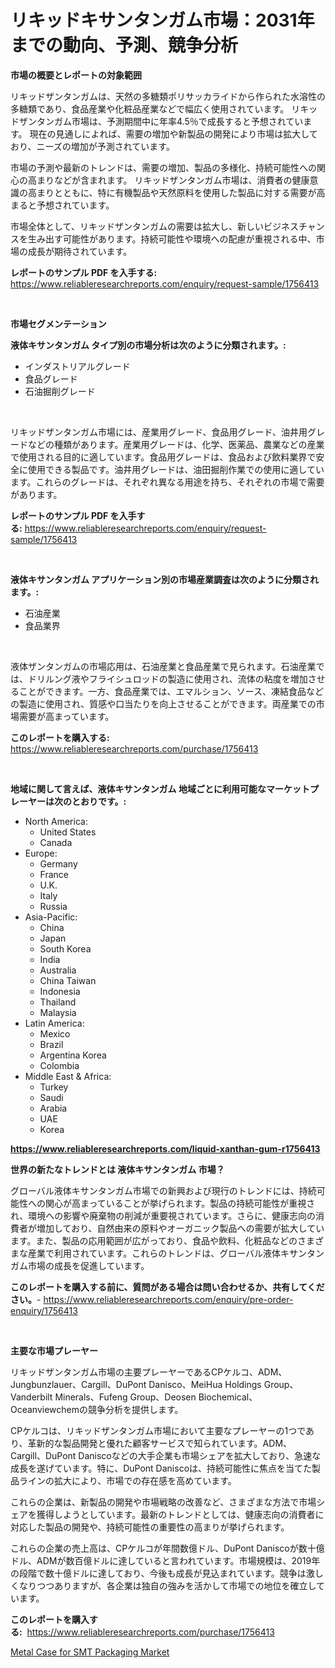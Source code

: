 <p><h1>リキッドキサンタンガム市場：2031年までの動向、予測、競争分析</h1></p><p><strong>市場の概要とレポートの対象範囲</strong></p>
<p><p>リキッドザンタンガムは、天然の多糖類ポリサッカライドから作られた水溶性の多糖類であり、食品産業や化粧品産業などで幅広く使用されています。 リキッドザンタンガム市場は、予測期間中に年率4.5％で成長すると予想されています。 現在の見通しによれば、需要の増加や新製品の開発により市場は拡大しており、ニーズの増加が予測されています。</p><p>市場の予測や最新のトレンドは、需要の増加、製品の多様化、持続可能性への関心の高まりなどが含まれます。 リキッドザンタンガム市場は、消費者の健康意識の高まりとともに、特に有機製品や天然原料を使用した製品に対する需要が高まると予想されています。</p><p>市場全体として、リキッドザンタンガムの需要は拡大し、新しいビジネスチャンスを生み出す可能性があります。持続可能性や環境への配慮が重視される中、市場の成長が期待されています。</p></p>
<p><strong>レポートのサンプル PDF を入手する:</strong> <a href="https://www.reliableresearchreports.com/enquiry/request-sample/1756413">https://www.reliableresearchreports.com/enquiry/request-sample/1756413</a></p>
<p>&nbsp;</p>
<p><strong>市場セグメンテーション</strong></p>
<p><strong>液体キサンタンガム タイプ別の市場分析は次のように分類されます。:</strong></p>
<p><ul><li>インダストリアルグレード</li><li>食品グレード</li><li>石油掘削グレード</li></ul></p>
<p>&nbsp;</p>
<p><p>リキッドザンタンガム市場には、産業用グレード、食品用グレード、油井用グレードなどの種類があります。産業用グレードは、化学、医薬品、農業などの産業で使用される目的に適しています。食品用グレードは、食品および飲料業界で安全に使用できる製品です。油井用グレードは、油田掘削作業での使用に適しています。これらのグレードは、それぞれ異なる用途を持ち、それぞれの市場で需要があります。</p></p>
<p><strong>レポートのサンプル PDF を入手する:</strong>&nbsp;<a href="https://www.reliableresearchreports.com/enquiry/request-sample/1756413">https://www.reliableresearchreports.com/enquiry/request-sample/1756413</a></p>
<p>&nbsp;</p>
<p><strong> 液体キサンタンガム アプリケーション別の市場産業調査は次のように分類されます。:</strong></p>
<p><ul><li>石油産業</li><li>食品業界</li></ul></p>
<p>&nbsp;</p>
<p><p>液体ザンタンガムの市場応用は、石油産業と食品産業で見られます。石油産業では、ドリルング液やフライシュロッドの製造に使用され、流体の粘度を増加させることができます。一方、食品産業では、エマルション、ソース、凍結食品などの製造に使用され、質感や口当たりを向上させることができます。両産業での市場需要が高まっています。</p></p>
<p><strong>このレポートを購入する:</strong>&nbsp; <a href="https://www.reliableresearchreports.com/purchase/1756413">https://www.reliableresearchreports.com/purchase/1756413</a></p>
<p>&nbsp;</p>
<p><strong>地域に関して言えば、液体キサンタンガム 地域ごとに利用可能なマーケットプレーヤーは次のとおりです。:</strong></p>
<p><ul>
    <li>
        North America:
        <ul>
            <li>United States</li>
            <li>Canada</li>
        </ul>
    </li>
    <li>
        Europe:
        <ul>
            <li>Germany</li>
            <li>France</li>
            <li>U.K.</li>
            <li>Italy</li>
            <li>Russia</li>
        </ul>
    </li>
    <li>
        Asia-Pacific:
        <ul>
            <li>China</li>
            <li>Japan</li>
            <li>South Korea</li>
            <li>India</li>
            <li>Australia</li>
            <li>China Taiwan</li>
            <li>Indonesia</li>
            <li>Thailand</li>
            <li>Malaysia</li>
        </ul>
    </li>
    <li>
        Latin America:
        <ul>
            <li>Mexico</li>
            <li>Brazil</li>
            <li>Argentina Korea</li>
            <li>Colombia</li>
        </ul>
    </li>
    <li>
        Middle East & Africa:
        <ul>
            <li>Turkey</li>
            <li>Saudi</li>
            <li>Arabia</li>
            <li>UAE</li>
            <li>Korea</li>
        </ul>
    </li>
    </ul></p>
<p><strong><a href="https://www.reliableresearchreports.com/liquid-xanthan-gum-r1756413">https://www.reliableresearchreports.com/liquid-xanthan-gum-r1756413</a></strong>&nbsp;</p>
<p><strong>世界の新たなトレンドとは 液体キサンタンガム 市場？</strong></p>
<p><p>グローバル液体キサンタンガム市場での新興および現行のトレンドには、持続可能性への関心が高まっていることが挙げられます。製品の持続可能性が重視され、環境への影響や廃棄物の削減が重要視されています。さらに、健康志向の消費者が増加しており、自然由来の原料やオーガニック製品への需要が拡大しています。また、製品の応用範囲が広がっており、食品や飲料、化粧品などのさまざまな産業で利用されています。これらのトレンドは、グローバル液体キサンタンガム市場の成長を促進しています。</p></p>
<p><strong>このレポートを購入する前に、質問がある場合は問い合わせるか、共有してください。</strong>- <a href="https://www.reliableresearchreports.com/enquiry/pre-order-enquiry/1756413">https://www.reliableresearchreports.com/enquiry/pre-order-enquiry/1756413</a></p>
<p>&nbsp;</p>
<p><strong>主要な市場プレーヤー</strong></p>
<p><p>リキッドザンタンガム市場の主要プレーヤーであるCPケルコ、ADM、Jungbunzlauer、Cargill、DuPont Danisco、MeiHua Holdings Group、Vanderbilt Minerals、Fufeng Group、Deosen Biochemical、Oceanviewchemの競争分析を提供します。</p><p>CPケルコは、リキッドザンタンガム市場において主要なプレーヤーの1つであり、革新的な製品開発と優れた顧客サービスで知られています。ADM、Cargill、DuPont Daniscoなどの大手企業も市場シェアを拡大しており、急速な成長を遂げています。特に、DuPont Daniscoは、持続可能性に焦点を当てた製品ラインの拡大により、市場での存在感を高めています。</p><p>これらの企業は、新製品の開発や市場戦略の改善など、さまざまな方法で市場シェアを獲得しようとしています。最新のトレンドとしては、健康志向の消費者に対応した製品の開発や、持続可能性の重要性の高まりが挙げられます。</p><p>これらの企業の売上高は、CPケルコが年間数億ドル、DuPont Daniscoが数十億ドル、ADMが数百億ドルに達していると言われています。市場規模は、2019年の段階で数十億ドルに達しており、今後も成長が見込まれています。競争は激しくなりつつありますが、各企業は独自の強みを活かして市場での地位を確立しています。</p></p>
<p><strong>このレポートを購入する:</strong>&nbsp;&nbsp;<a href="https://www.reliableresearchreports.com/purchase/1756413">https://www.reliableresearchreports.com/purchase/1756413</a></p>
<p><p><a href="https://automatic-knee-4c7.notion.site/Metal-Case-for-SMT-Packaging-Market-Analysis-Its-CAGR-Market-Segmentation-and-Global-Industry-Over-a42cfa8b35cf4baeb229c7ef2b06b4e9">Metal Case for SMT Packaging Market</a></p></p>